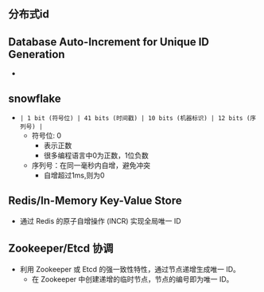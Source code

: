 
## 分布式id

## Database Auto-Increment for Unique ID Generation
+ 

## snowflake
+ `| 1 bit (符号位) | 41 bits (时间戳) | 10 bits (机器标识) | 12 bits (序列号) |`
    + 符号位: 0
        + 表示正数
        + 很多编程语言中0为正数，1位负数
    + 序列号：在同一毫秒内自增，避免冲突
        + 自增超过1ms,则为0



## Redis/In-Memory Key-Value Store
+ 通过 Redis 的原子自增操作 (INCR) 实现全局唯一 ID


##  Zookeeper/Etcd 协调
+ 利用 Zookeeper 或 Etcd 的强一致性特性，通过节点递增生成唯一 ID。
    + 在 Zookeeper 中创建递增的临时节点，节点的编号即为唯一 ID。